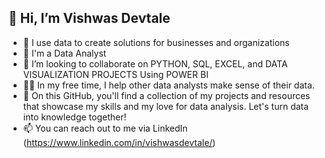 ## 👋 Hi, I’m Vishwas Devtale

- 👀 I use data to create solutions for businesses and organizations
- 🌱 I'm a Data Analyst
- 🤝 I’m looking to collaborate on PYTHON, SQL, EXCEL, and DATA VISUALIZATION PROJECTS Using POWER BI
- 👩‍💻 In my free time, I help other data analysts make sense of their data.
- 🌱 On this GitHub, you'll find a collection of my projects and resources that showcase my skills and my love for data analysis. Let's turn data into knowledge together!
- 📫 You can reach out to me via LinkedIn (https://www.linkedin.com/in/vishwasdevtale/)

<!--
**VishwasDevtale4/vishwasdevtale4** is a ✨ _special_ ✨ repository because its `README.md` (this file) appears on your GitHub profile.

Here are some ideas to get you started:

- 🔭 I’m currently working on ...
- 🌱 I’m currently learning ...
- 👯 I’m looking to collaborate on ...
- 🤔 I’m looking for help with ...
- 💬 Ask me about ...
- 📫 How to reach me: ...
- 😄 Pronouns: ...
- ⚡ Fun fact: ...
-->
